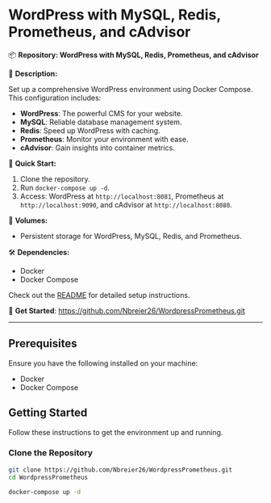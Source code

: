 # WordPress with MySQL, Redis, Prometheus, and cAdvisor

📦 **Repository: WordPress with MySQL, Redis, Prometheus, and cAdvisor**

🚀 **Description:**

Set up a comprehensive WordPress environment using Docker Compose. This configuration includes:

- **WordPress**: The powerful CMS for your website.
- **MySQL**: Reliable database management system.
- **Redis**: Speed up WordPress with caching.
- **Prometheus**: Monitor your environment with ease.
- **cAdvisor**: Gain insights into container metrics.

🔧 **Quick Start:**

1. Clone the repository.
2. Run `docker-compose up -d`.
3. Access:
WordPress at `http://localhost:8081`,
Prometheus at `http://localhost:9090`,
and cAdvisor at `http://localhost:8080`.

📂 **Volumes:**

- Persistent storage for WordPress, MySQL, Redis, and Prometheus.

🛠 **Dependencies:**

- Docker
- Docker Compose

Check out the [README](https://github.com/Nbreier26/WordpressPrometheus/blob/main/README.md) for detailed setup instructions.

🔗 **Get Started**: https://github.com/Nbreier26/WordpressPrometheus.git

---

## Prerequisites

Ensure you have the following installed on your machine:
- Docker
- Docker Compose

## Getting Started

Follow these instructions to get the environment up and running.

### Clone the Repository

```bash
git clone https://github.com/Nbreier26/WordpressPrometheus.git
cd WordpressPrometheus

docker-compose up -d
